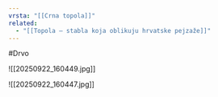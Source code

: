 ```yaml
---
vrsta: "[[Crna topola]]"
related:
  - "[[Topola – stabla koja oblikuju hrvatske pejzaže]]"
---
```

#Drvo

![[20250922_160449.jpg]]

![[20250922_160447.jpg]]
